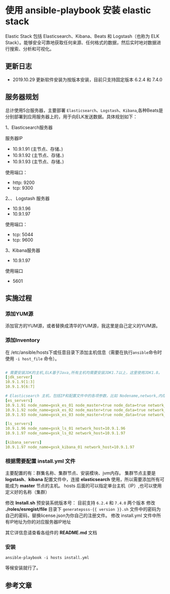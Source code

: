 # 使用 ansible-playbook 安装 elastic stack

Elastic Stack 包括 Elasticsearch、Kibana、Beats 和 Logstash（也称为 ELK Stack）。能够安全可靠地获取任何来源、任何格式的数据，然后实时地对数据进行搜索、分析和可视化。

## 更新日志

- 2019.10.29 更新软件安装为按版本安装，目前只支持固定版本 6.2.4 和 7.4.0

## 服务器规划

总计使用5台服务器，主要部署 `Elasticsearch`、`Logstash`、`Kibana`,各种Beats是分别部署到应用服务器上的，用于向ELK发送数据。具体规划如下：

1、Elasticsearch服务器

服务器IP

- 10.9.1.91 (主节点、存储、)
- 10.9.1.92 (主节点、存储、)
- 10.9.1.93 (主节点、存储、)

使用端口：

- http: 9200
- tcp: 9300

2、、 Logstash 服务器

- 10.9.1.96
- 10.9.1.97

使用端口：

- tcp: 5044
- tcp: 9600

3、Kibana服务器

- 10.9.1.97

使用端口

- 5601

## 实施过程

### 添加YUM源

添加官方的YUM源，或者替换成清华的YUM源，我这里是自己定义的YUM源。

### 添加Inventory

在 /etc/ansible/hosts下或任意目录下添加主机信息（需要在执行`ansible`命令时使用 `-i host_file` 命令）。

```yml

# 需要安装JDK的主机,ELK基于Java,所有主机均需要安装JDK1.7以上，这里使用JDK1.8。
[jdk_server]
10.9.1.9[1:3]
10.9.1.9[6:7]

# Elasticsearch 主机，包括IP和配置文件中的各项参数，比如 Nodename,network,内存大小等
[es_servers]
10.9.1.91 node_name=gxsk_es_01 node_master=true node_data=true network_host=10.9.1.91
10.9.1.92 node_name=gxsk_es_02 node_master=true node_data=true network_host=10.9.1.92
10.9.1.93 node_name=gxsk_es_03 node_master=true node_data=true network_host=10.9.1.93

[ls_servers]
10.9.1.96 node_name=gxsk_ls_01 network_host=10.9.1.96
10.9.1.97 node_name=gxsk_ls_02 network_host=10.9.1.97

[kibana_servers]
10.9.1.97 node_name=gxsk_kibana_01 network_host=10.9.1.97
```

### 根据需要配置 install.yml 文件

主要配置的有：群集名称、集群节点、安装模块、jvm内存。
集群节点主要是**logstash**、**kibana** 配置文件中，连接 **elasticsearch** 使用，所以需要添加所有可能成为 **master** 节点的主机。
hosts 后面的可以指定单台主机（IP）,也可以使用定义好的名称（集群）

修改 **Install.sh** 预安装系统版本号： 目前支持 `6.2.4` 和 `7.4.0` 两个版本
修改 **./roles/esregist/file** 目录下 `generatepsss-{{ version }}.sh` 文件中的密码为自己的密码，替换license.json为你自己的注册文件。
修改 install.yml 文件中所有IP地址为你的对应服务器IP地址

其它详信息请查看各组件的 **README.md** 文档

### 安装

```shell
ansible-playbook -i hosts install.yml
```

等候安装就行了。

## 参考文章
